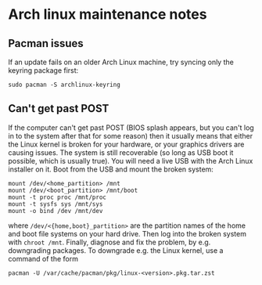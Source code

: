 # Arch linux maintenance notes

## Pacman issues

If an update fails on an older Arch Linux machine,
try syncing only the keyring package first:

    sudo pacman -S archlinux-keyring

## Can't get past POST

If the computer can't get past POST
(BIOS splash appears, but you can't log in to the system after that for some reason)
then it usually means that either the Linux kernel is broken for your hardware,
or your graphics drivers are causing issues.
The system is still recoverable (so long as USB boot it possible, which is usually true).
You will need a live USB with the Arch Linux installer on it.
Boot from the USB and mount the broken system:

```
mount /dev/<home_partition> /mnt
mount /dev/<boot_partition> /mnt/boot
mount -t proc proc /mnt/proc
mount -t sysfs sys /mnt/sys
mount -o bind /dev /mnt/dev
```

where `/dev/<{home,boot}_partition>` are the partition names of the
home and boot file systems on your hard drive.
Then log into the broken system with `chroot /mnt`.
Finally, diagnose and fix the problem, by e.g. downgrading packages.
To downgrade e.g. the Linux kernel, use a command of the form

```
pacman -U /var/cache/pacman/pkg/linux-<version>.pkg.tar.zst
```

